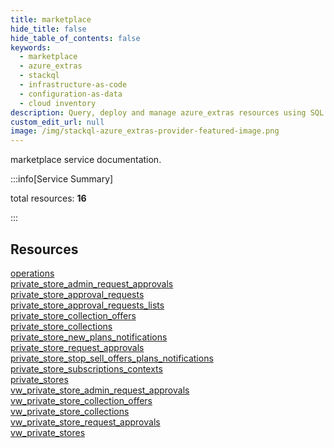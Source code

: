 ```yaml
---
title: marketplace
hide_title: false
hide_table_of_contents: false
keywords:
  - marketplace
  - azure_extras
  - stackql
  - infrastructure-as-code
  - configuration-as-data
  - cloud inventory
description: Query, deploy and manage azure_extras resources using SQL
custom_edit_url: null
image: /img/stackql-azure_extras-provider-featured-image.png
---
```


marketplace service documentation.

:::info[Service Summary]

total resources: __16__  

:::

## Resources
<div class="row">
<div class="providerDocColumn">
<a href="/services/marketplace/operations/">operations</a><br />
<a href="/services/marketplace/private_store_admin_request_approvals/">private_store_admin_request_approvals</a><br />
<a href="/services/marketplace/private_store_approval_requests/">private_store_approval_requests</a><br />
<a href="/services/marketplace/private_store_approval_requests_lists/">private_store_approval_requests_lists</a><br />
<a href="/services/marketplace/private_store_collection_offers/">private_store_collection_offers</a><br />
<a href="/services/marketplace/private_store_collections/">private_store_collections</a><br />
<a href="/services/marketplace/private_store_new_plans_notifications/">private_store_new_plans_notifications</a><br />
<a href="/services/marketplace/private_store_request_approvals/">private_store_request_approvals</a>
</div>
<div class="providerDocColumn">
<a href="/services/marketplace/private_store_stop_sell_offers_plans_notifications/">private_store_stop_sell_offers_plans_notifications</a><br />
<a href="/services/marketplace/private_store_subscriptions_contexts/">private_store_subscriptions_contexts</a><br />
<a href="/services/marketplace/private_stores/">private_stores</a><br />
<a href="/services/marketplace/vw_private_store_admin_request_approvals/">vw_private_store_admin_request_approvals</a><br />
<a href="/services/marketplace/vw_private_store_collection_offers/">vw_private_store_collection_offers</a><br />
<a href="/services/marketplace/vw_private_store_collections/">vw_private_store_collections</a><br />
<a href="/services/marketplace/vw_private_store_request_approvals/">vw_private_store_request_approvals</a><br />
<a href="/services/marketplace/vw_private_stores/">vw_private_stores</a>
</div>
</div>